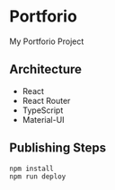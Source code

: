 # Portforio

My Portforio Project

## Architecture

- React
- React Router
- TypeScript
- Material-UI

## Publishing Steps

```shell script
npm install
npm run deploy
```
